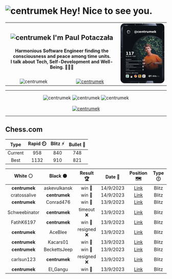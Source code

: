 <h1>
  <img
    src="https://emojis.slackmojis.com/emojis/images/1531849430/4246/blob-sunglasses.gif"
    width="30"
    alt="centrumek"
  />
  Hey! Nice to see you.
</h1>

<table>
  <tbody>
    <tr>
      <td align="center" width="70%" colspan="2">
        <h2>
          <img
            src="https://raw.githubusercontent.com/MartinHeinz/MartinHeinz/master/wave.gif"
            width="30px"
            alt="centrumek"
          />
          I'm Paul Potaczała
        </h2>
        <h4>
          Harmonious Software Engineer finding the consciousness and peace among time units.
          <br/>
          I talk about Tech, Self-Development and Well-Being. 🌿🧘🚀
        </h4>
      </td>
      <td width="30%" rowspan="2">
        <a href="https://app.daily.dev/centrumek">
          <img
            src="./devcard.png"
            alt="centrumek"
          />
        </a>
      </td>
    </tr>
    <tr align="center">
      <td>
        <img
          src="https://komarev.com/ghpvc/?username=centrumek&label=visitors&color=0e75b6&style=flat"
          alt="centrumek"
        >
      </td>
      <td>
        <a href="https://stackoverflow.com/users/14496012/centrumek">
          <img
            src="https://stackoverflow.com/users/flair/14496012.png?theme=dark"
            alt="centrumek"
          >
        </a>
      </td>
    </tr>
  </tbody>
</table>

---
<div align="center">
  <img 
    src="https://github-readme-stats.vercel.app/api?username=centrumek&show_icons=true&count_private=true&theme=darcula&hide_border=true&hide=issues,contribs&bg_color=00000000"
    alt="centrumek"
  />
  <img
    src="https://github-readme-stats.vercel.app/api/top-langs/?username=centrumek&layout=compact&hide_border=true&theme=darcula&bg_color=00000000&langs_count=6&exclude_repo=air-statistic-app"
    alt="centrumek"
  />
  <img 
    src="https://github-readme-streak-stats.herokuapp.com?user=centrumek&theme=darcula&hide_border=true&background=FFFFFF00"
    alt="centrumek"
  />
  <br/>
  <br/>
  <a href="https://www.buymeacoffee.com/centrumek">
    <img
      src="https://cdn.buymeacoffee.com/buttons/v2/default-orange.png"
      height="50"
      width="210"
      alt="centrumek"
    />
  </a>
</div>

---

## Chess.com

<div align="center">
<!--START_SECTION:chessStats-->
<!-- Automatically generated with https://github.com/Balastrong/chess-stats-action -->

| Type | Rapid ⏲️ | Blitz ⚡ | Bullet 🔫 |
|:---:|:---:|:---:|:---:|
| Current | 958 | 840 | 748 |
| Best | 1132 | 910 | 821 |

| White ⚪ | Black ⚫ | Result 🏆 | Date 📅 | Position 🗺️ | Type 🕕 |
|:---:|:---:|:---:|:---:|:---:|:---:|
| **centrumek** | askevulkansk | win 🥇 | 14/9/2023 | <a href="http://www.ee.unb.ca/cgi-bin/tervo/fen.pl?select=8/3k1p2/3P2p1/3Kp1Pp/4P2P/5P2/8/8 b - -">Link</a> | Blitz |
| cratossalive | **centrumek** | win 🥇 | 14/9/2023 | <a href="http://www.ee.unb.ca/cgi-bin/tervo/fen.pl?select=rn2kbnr/ppp1q2p/3p4/4pbP1/2B4P/8/PPPP1P2/RNB1K1NR w KQkq -">Link</a> | Blitz |
| **centrumek** | Conrad476 | win 🥇 | 13/9/2023 | <a href="http://www.ee.unb.ca/cgi-bin/tervo/fen.pl?select=8/5B1p/7R/5p2/3P1P1k/7P/5K2/8 b - -">Link</a> | Blitz |
| Schweebinator | **centrumek** | timeout ❌ | 13/9/2023 | <a href="http://www.ee.unb.ca/cgi-bin/tervo/fen.pl?select=8/3P4/8/8/2P2p2/5P2/4K1kp/8 b - -">Link</a> | Blitz |
| FatihK6197 | **centrumek** | win 🥇 | 13/9/2023 | <a href="http://www.ee.unb.ca/cgi-bin/tervo/fen.pl?select=r3kr2/p3q3/p2p1p2/3Pp2R/8/2N4b/PPP2PP1/2KR4 w q -">Link</a> | Blitz |
| **centrumek** | AceBlee | resigned ❌ | 13/9/2023 | <a href="http://www.ee.unb.ca/cgi-bin/tervo/fen.pl?select=2r3k1/5p2/6pp/4Pb2/7P/5P2/R3K3/1qq5 w - -">Link</a> | Blitz |
| **centrumek** | Kacars01 | win 🥇 | 13/9/2023 | <a href="http://www.ee.unb.ca/cgi-bin/tervo/fen.pl?select=4n1k1/3R1pp1/7p/2P5/6P1/P1p2P1P/2K5/8 b - -">Link</a> | Blitz |
| **centrumek** | BeckettsJeep | win 🥇 | 13/9/2023 | <a href="http://www.ee.unb.ca/cgi-bin/tervo/fen.pl?select=1rb2r1k/p3NppQ/4p3/1p5n/8/q2B1P1N/6PP/4RK1R b - -">Link</a> | Blitz |
| carlsun123 | **centrumek** | resigned ❌ | 13/9/2023 | <a href="http://www.ee.unb.ca/cgi-bin/tervo/fen.pl?select=8/pp1Q4/2p5/1k2p3/3PB3/P1P3r1/1PK3P1/7R b - -">Link</a> | Blitz |
| **centrumek** | El_Gangu | win 🥇 | 13/9/2023 | <a href="http://www.ee.unb.ca/cgi-bin/tervo/fen.pl?select=r4rk1/pp1nbppQ/4p3/3n2N1/1P6/P3P3/qB2KPPP/7R b - -">Link</a> | Blitz |

<!--END_SECTION:chessStats-->
</div>
<!--
**centrumek/centrumek** is a ✨ _special_ ✨ repository because its `README.md` (this file) appears on your GitHub profile.

Here are some ideas to get you started:

- 🔭 I’m currently working on ...
- 🌱 I’m currently learning ...
- 👯 I’m looking to collaborate on ...
- 🤔 I’m looking for help with ...
- 💬 Ask me about ...
- 📫 How to reach me: ...
- 😄 Pronouns: ...
- ⚡ Fun fact: ...
-->
